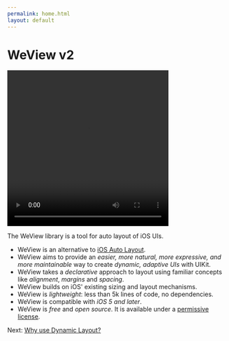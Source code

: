 ```yaml
---
permalink: home.html
layout: default
---
```


# WeView v2


<!-- TEMPLATE START -->

<video WIDTH="368" HEIGHT="356" AUTOPLAY="true" controls="true" LOOP="true" class="embedded_video" >
<source src="videos/video-7F14AE72-D134-4AE9-AF33-87A3FC766838-27545-00023D38783F7606.mp4" type="video/mp4" />
<source src="videos/video-7F14AE72-D134-4AE9-AF33-87A3FC766838-27545-00023D38783F7606.webm" type="video/webm" />
</video>

The WeView library is a tool for auto layout of iOS UIs. 

* WeView is an alternative to [iOS Auto Layout](https://developer.apple.com/library/ios/documentation/UserExperience/Conceptual/AutolayoutPG/Articles/Introduction.html).
* WeView aims to provide an _easier, more natural, more expressive, and more maintainable_ way to create _dynamic, adaptive UIs_ with UIKit.
* WeView takes a _declarative_ approach to layout using familiar concepts like _alignment_, _margins_ and _spacing_. 
* WeView builds on iOS' existing sizing and layout mechanisms.  
* WeView is _lightweight_: less than 5k lines of code, no dependencies.
* WeView is compatible with _iOS 5 and later_. 
* WeView is _free_ and _open source_. It is available under a [permissive license](License.html).

<!-- TEMPLATE END -->

<p class="nextLink">Next:  <a href="whyAutolayout.html">Why use Dynamic Layout?</a></p>